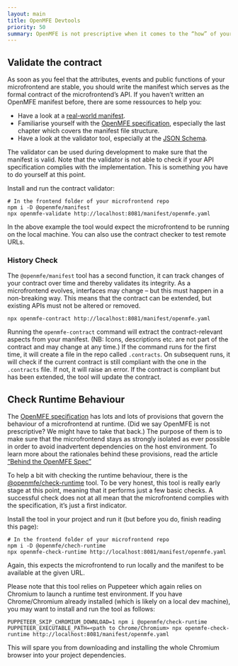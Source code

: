 ```yaml
---
layout: main
title: OpenMFE Devtools
priority: 50
summary: OpenMFE is not prescriptive when it comes to the “how” of your implementation. But to ensure contract validity and integrity as well as runtime compliance, we are providing some development tools.
---
```


## Validate the contract

As soon as you feel that the attributes, events and public functions of your microfrontend are stable, you should write the manifest which serves as the formal contract of the microfrontend’s API. If you haven’t written an OpenMFE manifest before, there are some ressources to help you:

- Have a look at a [real-world manifest](https://github.com/openmfe/demo-microfrontend/blob/main/frontend/src/openmfe/manifest.yaml).
- Familiarise yourself with the [OpenMFE specification](/architecture/specification), especially the last chapter which covers the manifest file structure.
- Have a look at the validator tool, especially at the [JSON Schema](https://github.com/openmfe/manifest/blob/main/lib/schema.json).

The validator can be used during development to make sure that the manifest is valid. Note that the validator is not able to check if your API specification complies with the implementation. This is something you have to do yourself at this point.

Install and run the contract validator:

```shell
# In the frontend folder of your microfrontend repo
npm i -D @openmfe/manifest
npx openmfe-validate http://localhost:8081/manifest/openmfe.yaml
```

In the above example the tool would expect the microfrontend to be running on the local machine. You can also use the contract checker to test remote URLs.

### History Check

The `@openmfe/manifest` tool has a second function, it can track changes of your contract over time and thereby validates its integrity. As a microfrontend evolves, interfaces may change – but this must happen in a non-breaking way. This means that the contract can be extended, but existing APIs must not be altered or removed.

```shell
npx openmfe-contract http://localhost:8081/manifest/openmfe.yaml
```

Running the `openmfe-contract` command will extract the contract-relevant aspects from your manifest. (NB: Icons, descriptions etc. are not part of the contract and may change at any time.) If the command runs for the first time, it will create a file in the repo called `.contracts`. On subsequent runs, it will check if the current contract is still compliant with the one in the `.contracts` file. If not, it will raise an error. If the contract is compliant but has been extended, the tool will update the contract.

## Check Runtime Behaviour

The [OpenMFE specification](http://localhost:8081/architecture/specification/) has lots and lots of provisions that govern the behaviour of a microfrontend at runtime. (Did we say OpenMFE is not prescriptive? We might have to take that back.) The purpose of them is to make sure that the microfrontend stays as strongly isolated as ever possible in order to avoid inadvertent dependencies on the host environment. To learn more about the rationales behind these provisions, read the article [“Behind the OpenMFE Spec”](http://localhost:8081/architecture/openmfe-considerations/)

To help a bit with checking the runtime behaviour, there is the [@openmfe/check-runtime](https://github.com/openmfe/check-runtime) tool. To be very honest, this tool is really early stage at this point, meaning that it performs just a few basic checks. A successful check does not at all mean that the microfrontend complies with the specification, it’s just a first indicator.

Install the tool in your project and run it (but before you do, finish reading this page):

```shell
# In the frontend folder of your microfrontend repo
npm i -D @openmfe/chech-runtime
npx openmfe-check-runtime http://localhost:8081/manifest/openmfe.yaml
```

Again, this expects the microfrontend to run locally and the manifest to be available at the given URL.

Please note that this tool relies on Puppeteer which again relies on Chromium to launch a runtime test environment. If you have Chrome/Chromium already installed (which is likely on a local dev machine), you may want to install and run the tool as follows:

```shell
PUPPETEER_SKIP_CHROMIUM_DOWNLOAD=1 npm i @openmfe/check-runtime
PUPPETEER_EXECUTABLE_PATH=<path to Chrome/Chromium> npx openmfe-check-runtime http://localhost:8081/manifest/openmfe.yaml
```

This will spare you from downloading and installing the whole Chromium browser into your project dependencies.

